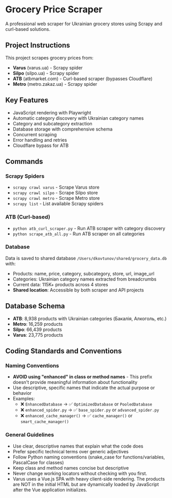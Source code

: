 # Grocery Price Scraper

A professional web scraper for Ukrainian grocery stores using Scrapy and curl-based solutions.

## Project Instructions

This project scrapes grocery prices from:
- **Varus** (varus.ua) - Scrapy spider
- **Silpo** (silpo.ua) - Scrapy spider  
- **ATB** (atbmarket.com) - Curl-based scraper (bypasses Cloudflare)
- **Metro** (metro.zakaz.ua) - Scrapy spider

## Key Features
- JavaScript rendering with Playwright
- Automatic category discovery with Ukrainian category names
- Category and subcategory extraction
- Database storage with comprehensive schema
- Concurrent scraping
- Error handling and retries
- Cloudflare bypass for ATB

## Commands

### Scrapy Spiders
- `scrapy crawl varus` - Scrape Varus store
- `scrapy crawl silpo` - Scrape Silpo store  
- `scrapy crawl metro` - Scrape Metro store
- `scrapy list` - List available Scrapy spiders

### ATB (Curl-based)
- `python atb_curl_scraper.py` - Run ATB scraper with category discovery
- `python scrape_atb_all.py` - Run ATB scraper on all categories

### Database
Data is saved to shared database `/Users/dkovtunov/shared/grocery_data.db` with:
- Products: name, price, category, subcategory, store, url, image_url
- Categories: Ukrainian category names extracted from breadcrumbs
- Current data: 115K+ products across 4 stores
- **Shared location**: Accessible by both scraper and API projects

## Database Schema
- **ATB**: 8,938 products with Ukrainian categories (Бакалія, Алкоголь, etc.)
- **Metro**: 16,259 products
- **Silpo**: 66,439 products  
- **Varus**: 23,775 products

## Coding Standards and Conventions

### Naming Conventions
- **AVOID using "enhanced" in class or method names** - This prefix doesn't provide meaningful information about functionality
- Use descriptive, specific names that indicate the actual purpose or behavior
- Examples:
  - ❌ `EnhancedDatabase` → ✅ `OptimizedDatabase` or `PooledDatabase`
  - ❌ `enhanced_spider.py` → ✅ `base_spider.py` or `advanced_spider.py`
  - ❌ `enhanced_cache_manager()` → ✅ `cache_manager()` or `smart_cache_manager()`

### General Guidelines
- Use clear, descriptive names that explain what the code does
- Prefer specific technical terms over generic adjectives
- Follow Python naming conventions (snake_case for functions/variables, PascalCase for classes)
- Keep class and method names concise but descriptive
- Never change working locators without checking with you first.
- Varus uses a Vue.js SPA with heavy client-side rendering. The products are NOT in the initial HTML but are dynamically loaded by JavaScript after the Vue application
  initializes.